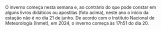 O inverno começa nesta semana e, ao contrário do que pode constar em alguns livros didáticos ou apostilas (foto acima), neste ano o início da estação não é no dia 21 de junho. De acordo com o Instituto Nacional de Meteorologia (Inmet), em 2024, o inverno começa às 17h51 do dia 20.
